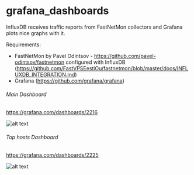 # grafana_dashboards

InfluxDB receives traffic reports from FastNetMon collectors and Grafana plots nice graphs with it.

Requirements:

- FastNetMon by Pavel Odintsov - https://github.com/pavel-odintsov/fastnetmon configured with InfluxDB (https://github.com/FastVPSEestiOu/fastnetmon/blob/master/docs/INFLUXDB_INTEGRATION.md)
- Grafana (https://github.com/grafana/grafana)

###### Main Dashboard

https://grafana.com/dashboards/2216

![alt text](https://github.com/openbsod/grafana_dashboards/blob/master/images/main.png)

###### Top hosts Dashboard

https://grafana.com/dashboards/2225

![alt text](https://github.com/openbsod/grafana_dashboards/blob/master/images/top_hosts.png)
